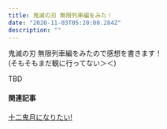 ```yaml
---
title: 鬼滅の刃 無限列車編をみた！
date: "2020-11-03T05:20:00.284Z"
description: ""
---
```


鬼滅の刃 無限列車編をみたので感想を書きます！  
(そもそもまだ観に行ってない＞＜)

TBD

#### 関連記事
[十二鬼月になりたい!](/twenty-kimetsu)